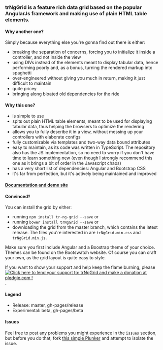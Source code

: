 ### trNgGrid is a feature rich data grid based on the popular AngularJs framework and making use of plain HTML table elements.

#### Why another one?
Simply because everything else you're gonna find out there is either:
- breaking the separation of concerns, forcing you to initialize it inside a controller, and not inside the view
- using DIVs instead of the elements meant to display tabular data, hence performing poorly and, as a bonus, turning the rendered markup into spaghetti
- over-engineered without giving you much in return, making it just difficult to maintain
- quite pricey
- bringing along bloated old dependencies for the ride
     
#### Why this one?
- is simple to use
- spits out plain HTML table elements, meant to be used for displaying tabular data, thus helping the browsers to optimize the rendering
- allows you to fully describe it in a view, without messing up your controllers with elaborate configs
- fully customizable via templates and two-way data bound attributes
- easy to maintain, as its code was written in TypeScript. The repository also has the JS implementation, so no need to worry if you don't have time to learn something new (even though I strongly recommend this one as it brings a bit of order in the Javascript chaos)
- has a very short list of dependencies: Angular and Bootstrap CSS
- it's far from perfection, but it's actively being maintained and improved

#### [Documentation and demo site](http://moonstorm.github.io/trNgGrid/release)

#### Convinced?
You can install the grid by either:
- running `npm install tr-ng-grid --save` or
- running `bower install trNgGrid --save` or
- downloading the grid from the master branch, which contains the latest release. The files you're interested in are `trNgGrid.min.css` and `trNgGrid.min.js`. 

Make sure you first include Angular and a Boostrap theme of your choice. 
Themes can be found on the Bootswatch website. 
Of course you can craft your own, as the grid layout is quite easy to style.

If you want to show your support and help keep the flame burning, please <a href='https://pledgie.com/campaigns/28572'><img alt='Click here to lend your support to: trNgGrid and make a donation at pledgie.com !' src='https://pledgie.com/campaigns/28572.png?skin_name=chrome' border='0' ></a>.

#### Legend
- Release: master, gh-pages/release
- Experimental: beta, gh-pages/beta

#### Issues
 Feel free to post any problems you might experience in the `issues` section, but before you do that, fork [this simple Plunker](http://plnkr.co/edit/JCLrJD?p=preview) and attempt to isolate the issue.
 
